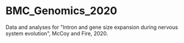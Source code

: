 # BMC_Genomics_2020
Data and analyses for "Intron and gene size expansion during nervous system evolution", McCoy and Fire, 2020.
